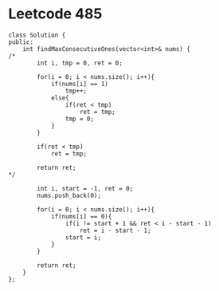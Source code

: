 # Leetcode 485
    class Solution {
    public:
        int findMaxConsecutiveOnes(vector<int>& nums) {
    /*
            int i, tmp = 0, ret = 0;

            for(i = 0; i < nums.size(); i++){
                if(nums[i] == 1)
                    tmp++;
                else{
                    if(ret < tmp)
                        ret = tmp;
                    tmp = 0;
                }
            }

            if(ret < tmp)
                ret = tmp;

            return ret;
    */

            int i, start = -1, ret = 0;
            nums.push_back(0);

            for(i = 0; i < nums.size(); i++){
                if(nums[i] == 0){
                    if(i != start + 1 && ret < i - start - 1)
                        ret = i - start - 1;
                    start = i;
                }
            }

            return ret;
        }
    };
